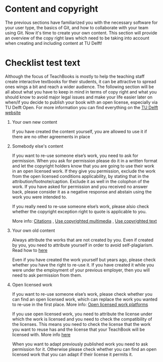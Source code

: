 # Content and copyright

The previous sections have familiarized you with the necessary software for your user type, the basics of Git, and how to collaborate with your team using Git.  Now it's time to create your own content. This section will provide an overview of the copy right laws which need to be taking into account when creating and including content at TU Delft!

# Checklist test text

Although the focus of TeachBooks is mostly to help the teaching staff create interactive textbooks for their students, it can be attractive to spread ones wings a bit and reach a wider audience. The following section will be all about what you have to keep in mind in terms of copy right and what you should know to avoid major legal issues and make your life easier later on when/if you decide to publish your book with an open license, especially via TU Delft Open. For more information you can find everything on the [TU Delft website](https://www.tudelft.nl/library/support/copyright)


1) Your own new content
    
    If you have created the content yourself, you are allowed to use it if there are no other agreements in place

2) Somebody else's content

    If you want to re-use someone else’s work, you need to ask for permission. When you ask for permission please do it in a written format and let the copyright holders know that you are going to use their work in an open licensed work. If they give you permission, exclude the work from the open licensed conditions applicability, by stating that in the attribution/footnote/caption. Exclude it as well in the colophon of the work. If you have asked for permission and you received no answer back, please consider it as a negative response and abstain using the work you were intended to.

    If you really need to re-use someone else’s work, please alsio check whether the copyright exception right to quote is applicable to you.
    
    More info: [Citations](https://www.tudelft.nl/library/support/copyright/researcher-copyright-answers#c1131017) , [Use copyrighted multimedia](https://www.tudelft.nl/library/support/copyright/researcher-copyright-answers#c1131031) , [Use copyrighted text](https://www.tudelft.nl/library/support/copyright/researcher-copyright-answers#c1131032)


3) Your own old content

    Always attribute the works that are not created by you. Even if created by you, you need to attribute yourself in order to avoid self-plagiarism. Read how to [here](https://www.tudelft.nl/library/support/copyright/researcher-copyright-answers#c1131032)

    Even if you have created the work yourself but years ago, please check whether you have the right to re-use it. If you have created it while you were under the employment of your previous employer, then you will need to ask permission from them. 

4) Open licensed work

    If you want to re-use someone else’s work, please check whether you can find an open licensed work, which can replace the work you wanted to re-use in the first place. More info: [Open licensed work platforms](https://www.tudelft.nl/library/collecties/open-educational-resources)

    If you use open licensed work, you need to attribute the license under which the work is licensed and you need to check the compatibility of the licenses. This means you need to check the license that the work you want to reuse has and the license that your TeachBook will be licensed with. More info [here](https://wiki.creativecommons.org/wiki/Wiki/cc_license_compatibility)

    When you want to adapt previously published work you need to ask permission for it. Otherwise please check whether you can find an open licensed work that you can adapt if their license it permits it.

